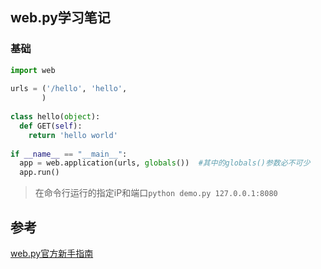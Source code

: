## web.py学习笔记

### 基础

```python
import web
 
urls = ('/hello', 'hello',
       )
 
class hello(object):
  def GET(self):
    return 'hello world'
 
if __name__ == "__main__":
  app = web.application(urls, globals())  #其中的globals()参数必不可少
  app.run()
```

> 在命令行运行的指定iP和端口`python demo.py 127.0.0.1:8080`



## 参考

[web.py官方新手指南](http://webpy.org/tutorial3.zh-cn)
